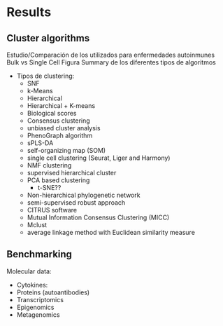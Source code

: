 # Results

## Cluster algorithms

Estudio/Comparación de los utilizados para enfermedades autoinmunes
Bulk vs Single Cell
Figura Summary de los diferentes tipos de algoritmos


 * Tipos de clustering:
 	- SNF
 	- k-Means
 	- Hierarchical
 	- Hierarchical + K-means
 	- Biological scores
 	- Consensus clustering
 	- unbiased cluster analysis
 	- PhenoGraph algorithm
 	- sPLS-DA
 	- self-organizing map (SOM)
 	- single cell clustering (Seurat, Liger and Harmony)
 	- NMF clustering
 	- supervised hierarchical cluster
 	- PCA based clustering
 		- t-SNE??
 	- Non-hierarchical phylogenetic network
 	- semi-supervised robust approach
 	- CITRUS software
 	- Mutual Information Consensus Clustering (MICC)
 	- Mclust
 	- average linkage method with Euclidean similarity measure


## Benchmarking

Molecular data:
 - Cytokines:
 - Proteins (autoantibodies)
 - Transcriptomics
 - Epigenomics
 - Metagenomics